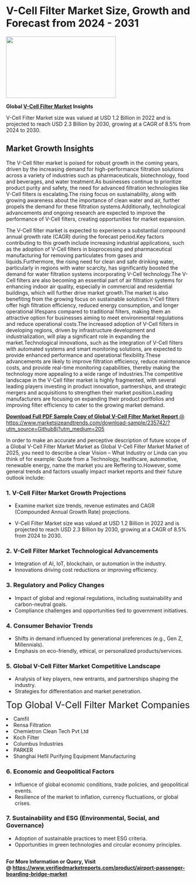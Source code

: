 <H1>V-Cell Filter Market Size, Growth and Forecast from 2024 - 2031</H1><img class="aligncenter size-medium wp-image-584254" src="https://thirdeyenews.in/wp-content/uploads/2024/09/Global-Market-Research-300x168.jpeg" alt="" width="300" height="168" /><p><strong>Global&nbsp;<a href="https://www.marketsizeandtrends.com/download-sample/235742/?utm_source=Github8j?utm_medium=205">V-Cell Filter Market</a> Insights</strong></p><p>V-Cell Filter Market size was valued at USD 1.2 Billion in 2022 and is projected to reach USD 2.3 Billion by 2030, growing at a CAGR of 8.5% from 2024 to 2030.</p><p><h2>Market Growth Insights</h2> <p>The V-Cell filter market is poised for robust growth in the coming years, driven by the increasing demand for high-performance filtration solutions across a variety of industries such as pharmaceuticals, biotechnology, food and beverages, and water treatment.As businesses continue to prioritize product purity and safety, the need for advanced filtration technologies like V-Cell filters is escalating.The rising focus on sustainability, along with growing awareness about the importance of clean water and air, further propels the demand for these filtration systems.Additionally, technological advancements and ongoing research are expected to improve the performance of V-Cell filters, creating opportunities for market expansion.</p> <p><a href="download-link"></a></p> <p>The V-Cell filter market is expected to experience a substantial compound annual growth rate (CAGR) during the forecast period.Key factors contributing to this growth include increasing industrial applications, such as the adoption of V-Cell filters in bioprocessing and pharmaceutical manufacturing for removing particulates from gases and liquids.Furthermore, the rising need for clean and safe drinking water, particularly in regions with water scarcity, has significantly boosted the demand for water filtration systems incorporating V-Cell technology.The V-Cell filters are also becoming an essential part of air filtration systems for enhancing indoor air quality, especially in commercial and residential buildings, which will further drive market growth.The market is also benefiting from the growing focus on sustainable solutions.V-Cell filters offer high filtration efficiency, reduced energy consumption, and longer operational lifespans compared to traditional filters, making them an attractive option for businesses aiming to meet environmental regulations and reduce operational costs.The increased adoption of V-Cell filters in developing regions, driven by infrastructure development and industrialization, will play a significant role in expanding the market.Technological innovations, such as the integration of V-Cell filters with automated systems and smart monitoring solutions, are expected to provide enhanced performance and operational flexibility.These advancements are likely to improve filtration efficiency, reduce maintenance costs, and provide real-time monitoring capabilities, thereby making the technology more appealing to a wide range of industries.The competitive landscape in the V-Cell filter market is highly fragmented, with several leading players investing in product innovation, partnerships, and strategic mergers and acquisitions to strengthen their market position.Leading manufacturers are focusing on expanding their product portfolios and improving filter efficiency to cater to the growing market demand.<p><a href="get-more-link"></p><p><span class=""><strong>Download Full PDF Sample Copy of Global V-Cell Filter Market Report</strong> @ <a href="https://www.marketsizeandtrends.com/download-sample/235742/?utm_source=Github8j?utm_medium=205" target="_blank">https://www.marketsizeandtrends.com/download-sample/235742/?utm_source=Github8j?utm_medium=205</a></span></p><p>In order to make an accurate and perceptive description of future scope of a Global&nbsp;V-Cell Filter Market Market as Global&nbsp;V-Cell Filter Market Market of 2025, you need to describe a clear Vision &ndash; What Industry or Linda can you think of for example: Quote from a Technology, healthcare, automotive, renewable energy, name the market you are Reffering to.However, some general trends and factors usually impact market reports and their future outlook include:</p><h3>1.&nbsp;<strong>V-Cell Filter Market Growth Projections</strong></h3><ul><li>Examine market size trends, revenue estimates and CAGR (Compounded Annual Growth Rate) projections.</li><li><p>V-Cell Filter Market size was valued at USD 1.2 Billion in 2022 and is projected to reach USD 2.3 Billion by 2030, growing at a CAGR of 8.5% from 2024 to 2030.</p></li></ul><h3>2.&nbsp;<strong>V-Cell Filter Market Technological Advancements</strong></h3><ul><li>Integration of AI, IoT, blockchain, or automation in the industry.</li><li>Innovations driving cost reductions or improving efficiency.</li></ul><h3>3.&nbsp;<strong>Regulatory and Policy Changes</strong></h3><ul><li>Impact of global and regional regulations, including sustainability and carbon-neutral goals.</li><li>Compliance challenges and opportunities tied to government initiatives.</li></ul><h3>4.&nbsp;<strong>Consumer Behavior Trends</strong></h3><ul><li>Shifts in demand influenced by generational preferences (e.g., Gen Z, Millennials).</li><li>Emphasis on eco-friendly, ethical, or personalized products/services.</li></ul><h3>5.&nbsp;<strong>Global V-Cell Filter Market Competitive Landscape</strong></h3><ul><li>Analysis of key players, new entrants, and partnerships shaping the industry.</li><li>Strategies for differentiation and market penetration.</li></ul><p data-pm-slice="1 1 []"><span style="color: inherit; font-family: inherit; font-size: 25px;">Top Global V-Cell Filter Market Companies</span></p><div class="" data-test-id=""><p><li>Camfil</li><li> Rensa Filtration</li><li> Chemietron Clean Tech Pvt Ltd</li><li> Koch Filter</li><li> Columbus Industries</li><li> PARKER</li><li> Shanghai Hefil Purifying Equipment Manufacturing</li></p></div><h3>6.&nbsp;<strong>Economic and Geopolitical Factors</strong></h3><ul><li>Influence of global economic conditions, trade policies, and geopolitical events.</li><li>Resilience of the market to inflation, currency fluctuations, or global crises.</li></ul><h3>7.&nbsp;<strong>Sustainability and ESG (Environmental, Social, and Governance)</strong></h3><ul><li>Adoption of sustainable practices to meet ESG criteria.</li><li>Opportunities in green technologies and circular economy principles.</li></ul><h2><strong style="font-size: 14px;">For More Information or Query, Visit @&nbsp;</strong><a style="background-color: #ffffff; font-size: 14px;" href="https://www.marketsizeandtrends.com/report/v-cell-filter-market/" target="_blank">https://www.verifiedmarketreports.com/product/airport-passenger-boarding-bridge-market</a></h2>